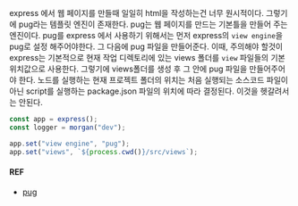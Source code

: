 express 에서 웹 페이지를 만들때 일일히 html을 작성하는건 너무 원시적이다.
그렇기에 pug라는 템플릿 엔진이 존재한다. pug는 웹 페이지를 만드는 기본틀을
만들어 주는 엔진이다.
pug를 express 에서 사용하기 위해서는 먼저 express의 `view engine`을 pug로 
설정 해주어야한다. 그 다음에 pug 파일을 만들어준다.
이때, 주의해야 할것이 express는 기본적으로 현재 작업 디렉토리에 있는 views
폴더를 `view` 파일들의 기본 위치값으로 사용한다. 그렇기에  views폴더를 생성 후
그 안에 pug 파일을 만들어주어야 한다.
노드를 실행하는 현재 프로젝트 폴더의 위치는 처음 실행되는 소스코드 파일이 아닌
script를 실행하는 package.json 파일의 위치에 따라 결정된다. 이것을 헷갈려서는 안된다.

```javascript
const app = express();
const logger = morgan("dev");

app.set("view engine", "pug");
app.set("views", `${process.cwd()}/src/views`);
```
#### REF
- [pug](https://pugjs.org/api/getting-started.html)
